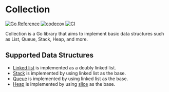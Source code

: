 # Collection

[![Go Reference](https://pkg.go.dev/badge/github.com/trviph/collection.svg)](https://pkg.go.dev/github.com/trviph/collection) [![codecov](https://codecov.io/gh/trviph/collection/graph/badge.svg?token=60LBLAG1AT)](https://codecov.io/gh/trviph/collection) [![CI](https://github.com/trviph/collection/actions/workflows/ci.yaml/badge.svg)](https://github.com/trviph/collection/actions/workflows/ci.yaml)

Collection is a Go library that aims to implement basic data structures such as List, Queue, Stack, Heap, and more.

## Supported Data Structures

- [Linked list](https://pkg.go.dev/github.com/trviph/collection#List) is implemented as a doubly linked list.
- [Stack](https://pkg.go.dev/github.com/trviph/collection#Stack) is implemented by using linked list as the base.
- [Queue](https://pkg.go.dev/github.com/trviph/collection#Queue) is implemented by using linked list as the base.
- [Heap](https://pkg.go.dev/github.com/trviph/collection#Queue) is implemented by using [slice](https://go.dev/blog/slices-intro) as the base.
